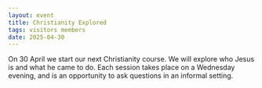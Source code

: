 ```yaml
---
layout: event
title: Christianity Explored
tags: visitors members
date: 2025-04-30
---
```

  
On 30 April we start our next Christianity course. We will explore who Jesus is and what he came to do. Each session takes place on a Wednesday evening, and is an opportunity to ask questions in an informal setting.
